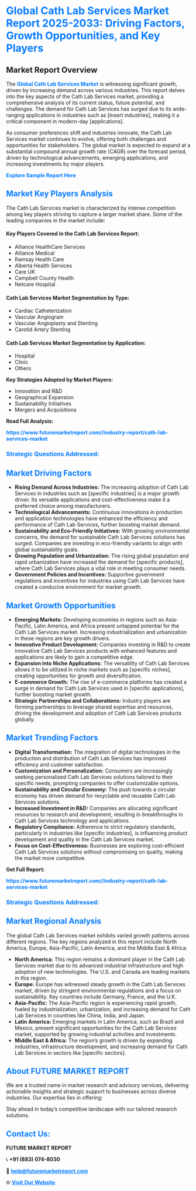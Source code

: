 <h1 style="color: #007BFF;">Global Cath Lab Services Market Report 2025-2033: Driving Factors, Growth Opportunities, and Key Players</h1>

<section id="overview">
<h2>Market Report Overview</h2>
<p>The <a href="https://www.futuremarketreport.com//industry-report/cath-lab-services-market" style="color: #007BFF; text-decoration: none;"><strong>Global Cath Lab Services Market</strong></a> is witnessing significant growth, driven by increasing demand across various industries. This report delves into the key aspects of the Cath Lab Services market, providing a comprehensive analysis of its current status, future potential, and challenges. The demand for Cath Lab Services has surged due to its wide-ranging applications in industries such as [insert industries], making it a critical component in modern-day [applications].</p>
<p>As consumer preferences shift and industries innovate, the Cath Lab Services market continues to evolve, offering both challenges and opportunities for stakeholders. The global market is expected to expand at a substantial compound annual growth rate (CAGR) over the forecast period, driven by technological advancements, emerging applications, and increasing investments by major players.</p>
</section>

<section id="overview">
<p><a href="https://www.futuremarketreport.com//request-sample/reportId=64134" style="color: #007BFF; text-decoration: none;"><strong>Explore Sample Report Here</strong></a></p>
</section>

<section id="key-players">
<h2 style="color: #007BFF;">Market Key Players Analysis</h2>
<p>The Cath Lab Services market is characterized by intense competition among key players striving to capture a larger market share. Some of the leading companies in the market include:</p>
<h4>Key Players Covered in the Cath Lab Services Report:</h4>
<ul><li>Alliance HealthCare Services</li><li>Alliance Medical</li><li>Ramsay Health Care</li><li>Alberta Health Services</li><li>Care UK</li><li>Campbell County Health</li><li>Netcare Hospital</li></ul>
<h4>Cath Lab Services Market Segmentation by Type:</h4>
<ul><li>Cardiac Catheterization</li><li>Vascular Angiogram</li><li>Vascular Angioplasty and Stenting</li><li>Carotid Artery Stenting</li></ul>

<h4>Cath Lab Services Market Segmentation by Application:</h4>
<ul><li>Hospital</li><li>Clinic</li><li>Others</li></ul>
<p><strong>Key Strategies Adopted by Market Players:</strong></p>
<ul>
<li>Innovation and R&D</li>
<li>Geographical Expansion</li>
<li>Sustainability Initiatives</li>
<li>Mergers and Acquisitions</li>
</ul>
</section>

<section>
<p><strong>Read Full Analysis: </strong></p><a href="https://www.futuremarketreport.com//industry-report/cath-lab-services-market" style="color: #007BFF; text-decoration: none;"><strong>https://www.futuremarketreport.com//industry-report/cath-lab-services-market</strong></a>
<h3 style="color: #007BFF;">Strategic Questions Addressed:</h3>
</section>

<section id="driving-factors">
<h2 style="color: #007BFF;">Market Driving Factors</h2>
<ul>
<li><strong>Rising Demand Across Industries:</strong> The increasing adoption of Cath Lab Services in industries such as [specific industries] is a major growth driver. Its versatile applications and cost-effectiveness make it a preferred choice among manufacturers.</li>
<li><strong>Technological Advancements:</strong> Continuous innovations in production and application technologies have enhanced the efficiency and performance of Cath Lab Services, further boosting market demand.</li>
<li><strong>Sustainability and Eco-Friendly Initiatives:</strong> With growing environmental concerns, the demand for sustainable Cath Lab Services solutions has surged. Companies are investing in eco-friendly variants to align with global sustainability goals.</li>
<li><strong>Growing Population and Urbanization:</strong> The rising global population and rapid urbanization have increased the demand for [specific products], where Cath Lab Services plays a vital role in meeting consumer needs.</li>
<li><strong>Government Policies and Incentives:</strong> Supportive government regulations and incentives for industries using Cath Lab Services have created a conducive environment for market growth.</li>
</ul>
</section>

<section id="growth-opportunities">
<h2 style="color: #007BFF;">Market Growth Opportunities</h2>
<ul>
<li><strong>Emerging Markets:</strong> Developing economies in regions such as Asia-Pacific, Latin America, and Africa present untapped potential for the Cath Lab Services market. Increasing industrialization and urbanization in these regions are key growth drivers.</li>
<li><strong>Innovative Product Development:</strong> Companies investing in R&D to create innovative Cath Lab Services products with enhanced features and applications are likely to gain a competitive edge.</li>
<li><strong>Expansion into Niche Applications:</strong> The versatility of Cath Lab Services allows it to be utilized in niche markets such as [specific niches], creating opportunities for growth and diversification.</li>
<li><strong>E-commerce Growth:</strong> The rise of e-commerce platforms has created a surge in demand for Cath Lab Services used in [specific applications], further boosting market growth.</li>
<li><strong>Strategic Partnerships and Collaborations:</strong> Industry players are forming partnerships to leverage shared expertise and resources, driving the development and adoption of Cath Lab Services products globally.</li>
</ul>
</section>

<section id="trending-factors">
<h2 style="color: #007BFF;">Market Trending Factors</h2>
<ul>
<li><strong>Digital Transformation:</strong> The integration of digital technologies in the production and distribution of Cath Lab Services has improved efficiency and customer satisfaction.</li>
<li><strong>Customization and Personalization:</strong> Consumers are increasingly seeking personalized Cath Lab Services solutions tailored to their specific needs, prompting companies to offer customizable options.</li>
<li><strong>Sustainability and Circular Economy:</strong> The push towards a circular economy has driven demand for recyclable and reusable Cath Lab Services solutions.</li>
<li><strong>Increased Investment in R&D:</strong> Companies are allocating significant resources to research and development, resulting in breakthroughs in Cath Lab Services technology and applications.</li>
<li><strong>Regulatory Compliance:</strong> Adherence to strict regulatory standards, particularly in industries like [specific industries], is influencing product development and quality in the Cath Lab Services market.</li>
<li><strong>Focus on Cost-Effectiveness:</strong> Businesses are exploring cost-efficient Cath Lab Services solutions without compromising on quality, making the market more competitive.</li>
</ul>
</section>

<section>
<p><strong>Get Full Report: </strong></p><a href="https://www.futuremarketreport.com//industry-report/cath-lab-services-market" style="color: #007BFF; text-decoration: none;"><strong>https://www.futuremarketreport.com//industry-report/cath-lab-services-market</strong></a>
<h3 style="color: #007BFF;">Strategic Questions Addressed:</h3>
</section>


<section id="regional-analysis">
<h2 style="color: #007BFF;">Market Regional Analysis</h2>
<p>The global Cath Lab Services market exhibits varied growth patterns across different regions. The key regions analyzed in this report include North America, Europe, Asia-Pacific, Latin America, and the Middle East & Africa:</p>
<ul>
<li><strong>North America:</strong> This region remains a dominant player in the Cath Lab Services market due to its advanced industrial infrastructure and high adoption of new technologies. The U.S. and Canada are leading markets in this region.</li>
<li><strong>Europe:</strong> Europe has witnessed steady growth in the Cath Lab Services market, driven by stringent environmental regulations and a focus on sustainability. Key countries include Germany, France, and the U.K.</li>
<li><strong>Asia-Pacific:</strong> The Asia-Pacific region is experiencing rapid growth, fueled by industrialization, urbanization, and increasing demand for Cath Lab Services in countries like China, India, and Japan.</li>
<li><strong>Latin America:</strong> Emerging markets in Latin America, such as Brazil and Mexico, present significant opportunities for the Cath Lab Services market, supported by growing industrial activities and investments.</li>
<li><strong>Middle East & Africa:</strong> The region’s growth is driven by expanding industries, infrastructure development, and increasing demand for Cath Lab Services in sectors like [specific sectors].</li>
</ul>
</section>

<footer>
<h2 style="color: #007BFF;">About FUTURE MARKET REPORT</h2>
<p>We are a trusted name in market research and advisory services, delivering actionable insights and strategic support to businesses across diverse industries. Our expertise lies in offering:</p>

<p>Stay ahead in today’s competitive landscape with our tailored research solutions.</p>

<h2 style="color: #007BFF;">Contact Us:</h2>
<p><strong>FUTURE MARKET REPORT</strong></p>
<p>📞 <strong>+91 (883) 074-8030</strong></p>
<p>📧 <strong><a href="mailto:help@futuremarketreport.com" style="color: #007BFF;">help@futuremarketreport.com</a></strong></p>
<p>🌐 <strong><a href="https://www.futuremarketreport.com/" style="color: #007BFF;">Visit Our Website</a></strong></p>
</footer>